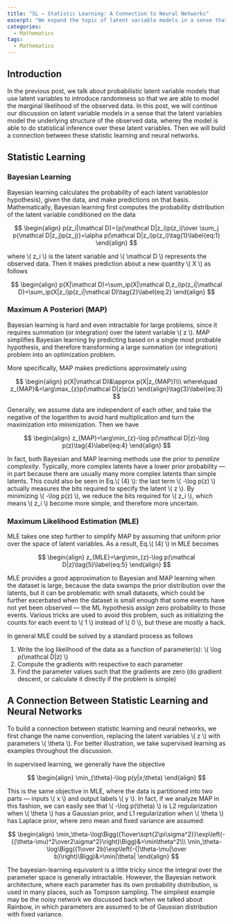 ```yaml
---
title: "SL — Statistic Learning: A Connection to Neural Networks"
excerpt: "We expand the topic of latent variable models in a sense that the latent variables model the underlying structure of the observed data, whereby the model is able to do statistical inference over these latent variables. Then we will build a connnection between statistic learning and neural networks."
categories:
  - Mathematics
tags:
  - Mathematics
---
```


## Introduction

In the previous post, we talk about probabilistic latent variable models that use latent variables to introduce randomness so that we are able to model the marginal likelihood of the observed data. In this post, we will continue our discussion on latent variable models in a sense that the latent variables model the underlying structure of the observed data, wherey the model is able to do statistical inference over these latent variables. Then we will build a connection between these statistic learning and neural networks.

## Statistic Learning

### Bayesian Learning

Bayesian learning calculates the probability of each latent variables(or hypothesis), given the data, and make predictions on that basis. Mathematically, Bayesian learning first computes the probability distribution of the latent variable conditioned on the data

$$
\begin{align}
p(z_i|\mathcal D)={p(\mathcal D|z_i)p(z_i)\over \sum_j p(\mathcal D|z_j)p(z_j)}=\alpha p(\mathcal D|z_i)p(z_i)\tag{1}\label{eq:1}
\end{align}
$$

where \\( z_i \\) is the latent variable and \\( \mathcal D \\) represents the observed data. Then it makes prediction about a new quantity \\( X \\) as follows

$$
\begin{align}
p(X|\mathcal D)=\sum_ip(X|\mathcal D,z_i)p(z_i|\mathcal D)=\sum_ip(X|z_i)p(z_i|\mathcal D)\tag{2}\label{eq:2}
\end{align}
$$


### Maximum A Posteriori (MAP)

Bayesian learning is hard and even intractable for large problems, since it requires summation (or integration) over the latent variable \\( z \\). MAP simplifies Bayesian learning by predicting based on a single most probable hypothesis, and therefore transforming a large summation (or integration) problem into an optimization problem. 

More specifically, MAP makes predictions approximately using

$$
\begin{align}
p(X|\mathcal D)&\approx p(X|z_{MAP})\\\
where\quad z_{MAP}&=\arg\max_{z}p(\mathcal D|z)p(z)
\end{align}\tag{3}\label{eq:3}
$$

Generally, we assume data are independent of each other, and take the negative of the logarithm to avoid hard multiplication and turn the maximization into minimization. Then we have

$$
\begin{align}
z_{MAP}=\arg\min_{z}-\log p(\mathcal D|z)-\log p(z)\tag{4}\label{eq:4}
\end{align}
$$

In fact, both Bayesian and MAP learning methods use the prior to *penalize complexity*. Typically, more complex latents have a lower prior probability — in part because there are usually many more complex latents than simple latents. This could also be seen in Eq.\\( (4) \\): the last term \\( -\log p(z) \\) actually measures the bits required to specify the latent \\( z \\). By minimizing \\( -\log p(z) \\), we reduce the bits required for \\( z_i \\), which means \\( z_i \\) become more simple, and therefore more uncertain.

### Maximum Likelihood Estimation (MLE)

MLE takes one step further to simplify MAP by assuming that uniform prior over the space of latent variables. As a result, Eq.\\( (4) \\) in MLE becomes

$$
\begin{align}
z_{MLE}=\arg\min_{z}-\log p(\mathcal D|z)\tag{5}\label{eq:5}
\end{align}
$$

MLE provides a good approximation to Bayesian and MAP learning when the dataset is large, because the data swamps the prior distribution over the latents, but it can be problematic with small datasets, which could be further excerbated when the dataset is small enough that some events have not yet been observed — the ML hypothesis assign zero probability to those events. Various tricks are used to avoid this problem, such as initializing the counts for each event to \\( 1 \\) instead of \\( 0 \\), but these are mostly a hack. 

In general MLE could be solved by a standard process as follows

1. Write the log likelihood of the data as a function of parameter(s): \\( \log p(\mathcal D|z) \\)
2. Compute the gradients with respective to each parameter
3. Find the parameter values such that the gradients are zero (do gradient descent, or calculate it directly if the problem is simple)

## A Connection Between Statistic Learning and Neural Networks

To build a connection between statistic learning and neural networks, we first change the name convention, replacing the latent variables \\( z \\) with parameters \\( \theta \\). For better illustration, we take supervised learning as examples throughout the discussion.

In supervised learning, we generally have the objective

$$
\begin{align}
\min_{\theta}-\log p(y|x;\theta)
\end{align}
$$

This is the same objective in MLE, where the data is partitioned into two parts — inputs \\( x \\) and output labels \\( y \\). In fact, if we analyze MAP in this fashion, we can easily see that \\( -\log p(\theta) \\) is L2 regularization when \\( \theta \\) has a Gaussian prior, and L1 regularization when \\( \theta \\) has Laplace prior, where zero mean and fixed variance are assumed:

$$
\begin{align}
\min_\theta-\log\Bigg({1\over\sqrt{2\pi\sigma^2}}\exp\left(-{(\theta-\mu)^2\over2\sigma^2}\right)\Bigg)&=\min\theta^2\\\
\min_\theta-\log\Bigg({1\over 2b}\exp\left(-{|\theta-\mu|\over b}\right)\Bigg)&=\min|\theta|
\end{align}
$$

The bayesian-learning equivalent is a little tricky since the integral over the parameter space is generally intractable. However, the Bayesian network architecture, where each parameter has its own probability distribution, is used in many places, such as Tompson sampling. The simpliest example may be the noisy network we discussed back when we talked about Rainbow, in which parameters are assumed to be of Gaussian distribution with fixed variance.
